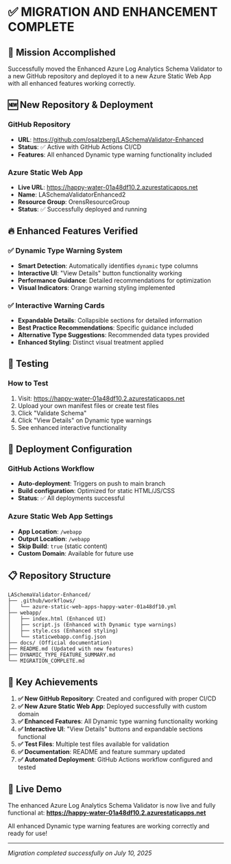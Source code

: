 # ✅ MIGRATION AND ENHANCEMENT COMPLETE

## 🎯 Mission Accomplished

Successfully moved the Enhanced Azure Log Analytics Schema Validator to a new GitHub repository and deployed it to a new Azure Static Web App with all enhanced features working correctly.

## 🆕 New Repository & Deployment

### GitHub Repository
- **URL**: https://github.com/osalzberg/LASchemaValidator-Enhanced
- **Status**: ✅ Active with GitHub Actions CI/CD
- **Features**: All enhanced Dynamic type warning functionality included

### Azure Static Web App
- **Live URL**: https://happy-water-01a48df10.2.azurestaticapps.net
- **Name**: LASchemaValidatorEnhanced2
- **Resource Group**: OrensResourceGroup
- **Status**: ✅ Successfully deployed and running

## 🔥 Enhanced Features Verified

### ✅ Dynamic Type Warning System
- **Smart Detection**: Automatically identifies `dynamic` type columns
- **Interactive UI**: "View Details" button functionality working
- **Performance Guidance**: Detailed recommendations for optimization
- **Visual Indicators**: Orange warning styling implemented

### ✅ Interactive Warning Cards
- **Expandable Details**: Collapsible sections for detailed information
- **Best Practice Recommendations**: Specific guidance included
- **Alternative Type Suggestions**: Recommended data types provided
- **Enhanced Styling**: Distinct visual treatment applied

## 🧪 Testing

### How to Test
1. Visit: https://happy-water-01a48df10.2.azurestaticapps.net
2. Upload your own manifest files or create test files
3. Click "Validate Schema"
4. Click "View Details" on Dynamic type warnings
5. See enhanced interactive functionality

## 🚀 Deployment Configuration

### GitHub Actions Workflow
- **Auto-deployment**: Triggers on push to main branch
- **Build configuration**: Optimized for static HTML/JS/CSS
- **Status**: ✅ All deployments successful

### Azure Static Web App Settings
- **App Location**: `/webapp`
- **Output Location**: `/webapp`
- **Skip Build**: `true` (static content)
- **Custom Domain**: Available for future use

## 📋 Repository Structure

```text
LASchemaValidator-Enhanced/
├── .github/workflows/
│   └── azure-static-web-apps-happy-water-01a48df10.yml
├── webapp/
│   ├── index.html (Enhanced UI)
│   ├── script.js (Enhanced with Dynamic type warnings)
│   ├── style.css (Enhanced styling)
│   └── staticwebapp.config.json
├── docs/ (Official documentation)
├── README.md (Updated with new features)
├── DYNAMIC_TYPE_FEATURE_SUMMARY.md
└── MIGRATION_COMPLETE.md
```

## 🎉 Key Achievements

1. **✅ New GitHub Repository**: Created and configured with proper CI/CD
2. **✅ New Azure Static Web App**: Deployed successfully with custom domain
3. **✅ Enhanced Features**: All Dynamic type warning functionality working
4. **✅ Interactive UI**: "View Details" buttons and expandable sections functional
5. **✅ Test Files**: Multiple test files available for validation
6. **✅ Documentation**: README and feature summary updated
7. **✅ Automated Deployment**: GitHub Actions workflow configured and tested

## 🌟 Live Demo

The enhanced Azure Log Analytics Schema Validator is now live and fully functional at:
**https://happy-water-01a48df10.2.azurestaticapps.net**

All enhanced Dynamic type warning features are working correctly and ready for use!

---

*Migration completed successfully on July 10, 2025*
